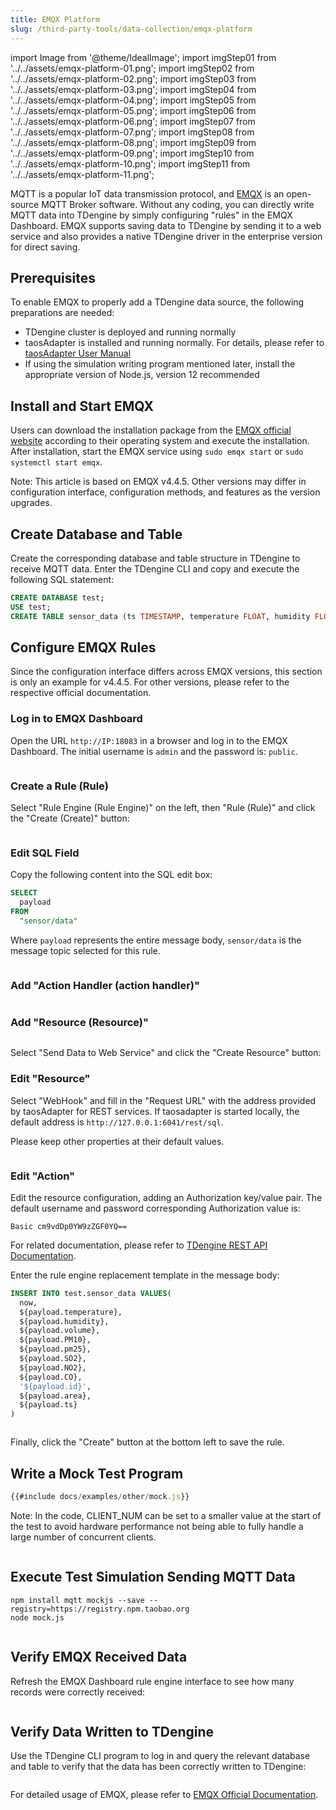 ```yaml
---
title: EMQX Platform
slug: /third-party-tools/data-collection/emqx-platform
---
```


import Image from '@theme/IdealImage';
import imgStep01 from '../../assets/emqx-platform-01.png';
import imgStep02 from '../../assets/emqx-platform-02.png';
import imgStep03 from '../../assets/emqx-platform-03.png';
import imgStep04 from '../../assets/emqx-platform-04.png';
import imgStep05 from '../../assets/emqx-platform-05.png';
import imgStep06 from '../../assets/emqx-platform-06.png';
import imgStep07 from '../../assets/emqx-platform-07.png';
import imgStep08 from '../../assets/emqx-platform-08.png';
import imgStep09 from '../../assets/emqx-platform-09.png';
import imgStep10 from '../../assets/emqx-platform-10.png';
import imgStep11 from '../../assets/emqx-platform-11.png';

MQTT is a popular IoT data transmission protocol, and [EMQX](https://github.com/emqx/emqx) is an open-source MQTT Broker software. Without any coding, you can directly write MQTT data into TDengine by simply configuring "rules" in the EMQX Dashboard. EMQX supports saving data to TDengine by sending it to a web service and also provides a native TDengine driver in the enterprise version for direct saving.

## Prerequisites

To enable EMQX to properly add a TDengine data source, the following preparations are needed:

- TDengine cluster is deployed and running normally
- taosAdapter is installed and running normally. For details, please refer to [taosAdapter User Manual](../../../tdengine-reference/components/taosadapter)
- If using the simulation writing program mentioned later, install the appropriate version of Node.js, version 12 recommended

## Install and Start EMQX

Users can download the installation package from the [EMQX official website](https://www.emqx.io/zh/downloads) according to their operating system and execute the installation. After installation, start the EMQX service using `sudo emqx start` or `sudo systemctl start emqx`.

Note: This article is based on EMQX v4.4.5. Other versions may differ in configuration interface, configuration methods, and features as the version upgrades.

## Create Database and Table

Create the corresponding database and table structure in TDengine to receive MQTT data. Enter the TDengine CLI and copy and execute the following SQL statement:

```sql
CREATE DATABASE test;
USE test;
CREATE TABLE sensor_data (ts TIMESTAMP, temperature FLOAT, humidity FLOAT, volume FLOAT, pm10 FLOAT, pm25 FLOAT, so2 FLOAT, no2 FLOAT, co FLOAT, sensor_id NCHAR(255), area TINYINT, coll_time TIMESTAMP);
```

## Configure EMQX Rules

Since the configuration interface differs across EMQX versions, this section is only an example for v4.4.5. For other versions, please refer to the respective official documentation.

### Log in to EMQX Dashboard

Open the URL `http://IP:18083` in a browser and log in to the EMQX Dashboard. The initial username is `admin` and the password is: `public`.

<figure>
<Image img={imgStep01} alt=""/>
</figure>

### Create a Rule (Rule)

Select "Rule Engine (Rule Engine)" on the left, then "Rule (Rule)" and click the "Create (Create)" button:

<figure>
<Image img={imgStep02} alt=""/>
</figure>

### Edit SQL Field

Copy the following content into the SQL edit box:

```sql
SELECT
  payload
FROM
  "sensor/data"
```

Where `payload` represents the entire message body, `sensor/data` is the message topic selected for this rule.

<figure>
<Image img={imgStep03} alt=""/>
</figure>

### Add "Action Handler (action handler)"

<figure>
<Image img={imgStep04} alt=""/>
</figure>

### Add "Resource (Resource)"

<figure>
<Image img={imgStep05} alt=""/>
</figure>

Select "Send Data to Web Service" and click the "Create Resource" button:

### Edit "Resource"

Select "WebHook" and fill in the "Request URL" with the address provided by taosAdapter for REST services. If taosadapter is started locally, the default address is `http://127.0.0.1:6041/rest/sql`.

Please keep other properties at their default values.

<figure>
<Image img={imgStep06} alt=""/>
</figure>

### Edit "Action"

Edit the resource configuration, adding an Authorization key/value pair. The default username and password corresponding Authorization value is:

```text
Basic cm9vdDp0YW9zZGF0YQ==
```

For related documentation, please refer to [TDengine REST API Documentation](../../../tdengine-reference/client-libraries/rest-api/).

Enter the rule engine replacement template in the message body:

```sql
INSERT INTO test.sensor_data VALUES(
  now,
  ${payload.temperature},
  ${payload.humidity},
  ${payload.volume},
  ${payload.PM10},
  ${payload.pm25},
  ${payload.SO2},
  ${payload.NO2},
  ${payload.CO},
  '${payload.id}',
  ${payload.area},
  ${payload.ts}
)
```

<figure>
<Image img={imgStep07} alt=""/>
</figure>

Finally, click the "Create" button at the bottom left to save the rule.

## Write a Mock Test Program

```javascript
{{#include docs/examples/other/mock.js}}
```

Note: In the code, CLIENT_NUM can be set to a smaller value at the start of the test to avoid hardware performance not being able to fully handle a large number of concurrent clients.

<figure>
<Image img={imgStep08} alt=""/>
</figure>

## Execute Test Simulation Sending MQTT Data

```shell
npm install mqtt mockjs --save --registry=https://registry.npm.taobao.org
node mock.js
```

<figure>
<Image img={imgStep09} alt=""/>
</figure>

## Verify EMQX Received Data

Refresh the EMQX Dashboard rule engine interface to see how many records were correctly received:

<figure>
<Image img={imgStep10} alt=""/>
</figure>

## Verify Data Written to TDengine

Use the TDengine CLI program to log in and query the relevant database and table to verify that the data has been correctly written to TDengine:

<figure>
<Image img={imgStep11} alt=""/>
</figure>

For detailed usage of EMQX, please refer to [EMQX Official Documentation](https://docs.emqx.com/en/emqx/v4.4/rule/rule-engine.html).
